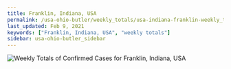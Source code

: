 ```yaml
---
title: Franklin, Indiana, USA
permalink: /usa-ohio-butler/weekly_totals/usa-indiana-franklin-weekly_totals.html
last_updated: Feb 9, 2021
keywords: ["Franklin, Indiana, USA", "weekly totals"]
sidebar: usa-ohio-butler_sidebar
---
```


![Weekly Totals of Confirmed Cases for Franklin, Indiana, USA](/covid_tracker/images/graphs/usa-indiana-franklin-weekly_totals_graph.png)
